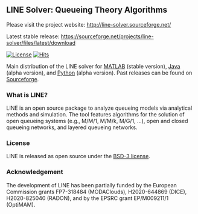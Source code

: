 ## LINE Solver: Queueing Theory Algorithms 
Please visit the project website: http://line-solver.sourceforge.net/

Latest stable release: https://sourceforge.net/projects/line-solver/files/latest/download

[![License](https://img.shields.io/badge/License-BSD%203--Clause-red.svg)](https://sourceforge.net/p/line-solver/code/ci/master/blob/master/LICENSE)
[![Hits](https://hits.seeyoufarm.com/api/count/incr/badge.svg?url=https%3A%2F%2Fgithub.com%2Fimperial-qore%2Fline-solver&count_bg=%23FFC401&title_bg=%23555555&icon=&icon_color=%23E7E7E7&title=hits&edge_flat=false)](https://hits.seeyoufarm.com)

Main distribution of the LINE solver for [MATLAB](https://sourceforge.net/p/line-solver/code/ci/master/tree/matlab) (stable version), [Java](https://sourceforge.net/p/line-solver/code/ci/master/tree/java) (alpha version), and [Python](https://sourceforge.net/p/line-solver/code/ci/master/tree/python) (alpha version). Past releases can be found on [Sourceforge](https://sourceforge.net/projects/line-solver/files/).

### What is LINE?
LINE is an open source package to analyze queueing models via analytical methods and simulation. The tool features algorithms for the solution of open queueing systems (e.g., M/M/1, M/M/k, M/G/1, ...), open and closed queueing networks, and layered queueing networks. 

### License
LINE is released as open source under the [BSD-3 license](https://raw.githubusercontent.com/imperial-qore/line-solver/main/matlab/LICENSE).

### Acknowledgement
The development of LINE has been partially funded by the European Commission grants FP7-318484 (MODAClouds), H2020-644869 (DICE), H2020-825040 (RADON), and by the EPSRC grant EP/M009211/1 (OptiMAM).
